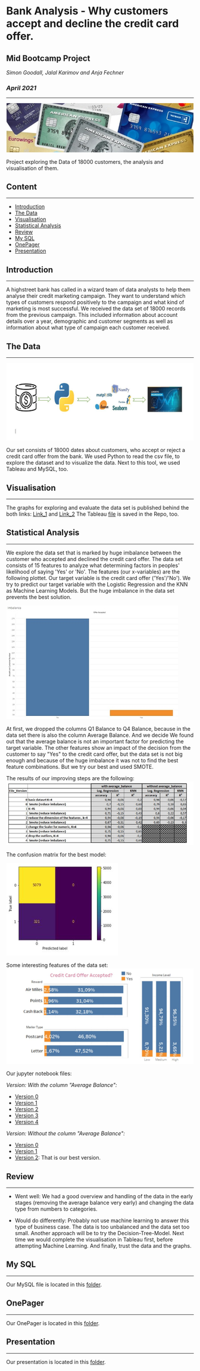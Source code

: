# Bank Analysis - Why customers accept and decline the credit card offer.
## Mid Bootcamp Project
*Simon Goodall, Jalal Karimov and Anja Fechner*

### *April 2021*
***
![creditcards](https://github.com/AnjaFechner/bellatrix-lestrange/blob/main/pictures/creditcards.jpg)

Project exploring the Data of 18000 customers, the analysis and visualisation of them.


## Content
***

- [Introduction](#introduction)
- [The Data](#the-data)
- [Visualisation](#visualisation)
- [Statistical Analysis](#statistical-analysis)
- [Review](#review)
- [My SQL](#my-sql)
- [OnePager](#onepager)
- [Presentation](#presentation)

## Introduction
***

A highstreet bank has called in a wizard team of data analysts to help them analyse their credit marketing campaign. 
They want to understand which types of customers respond positively to the campaign and what kind of marketing is most successful.
We received the data set of 18000 records from the previous campaign. This included information about account details over a year, 
demographic and customer segments as well as information about what type of campaign each customer received.


## The Data 
***
![tools](https://github.com/AnjaFechner/bellatrix-lestrange/blob/main/pictures/tools.jpg)

Our set consists of 18000 dates about customers, who accept or reject a credit card offer from the bank. 
We used Python to read the csv file, to explore the dataset and to visualize the data. Next to this tool, we used Tableau and MySQL, too.


## Visualisation
***

The graphs for exploring and evaluate the data set is published behind the both links: [Link_1](https://public.tableau.com/profile/anja.fechner#!/) and [Link_2](https://public.tableau.com/profile/simon7288#!/)
The Tableau [file](https://github.com/AnjaFechner/bellatrix-lestrange/tree/main/tableau) is saved in the Repo, too.


## Statistical Analysis 
***

We explore the data set that is marked by huge imbalance between the customer who accepted and declined the credit card offer.
The data set consists of 15 features to analyze what determining factors in peoples' likelihood of saying 'Yes' or 'No'.
The features (our x-variables) are the following plottet. Our target variable is the credit card offer ('Yes'/'No').
We try to predict our target variable with the Logistic Regression and the KNN as Machine Learning Models.
But the huge imbalance in the data set prevents the best solution. 

![imbalance](https://github.com/AnjaFechner/bellatrix-lestrange/blob/main/pictures/imbalance.JPG)

At first, we dropped the columns Q1 Balance to Q4 Balance, because in the data set there is also the column Average Balance. And we decide  We found out that the average balance is not an important factor for predicting the target variable. 
The other features show an impact of the decision from the customer to say "Yes" to the credit card offer, but the data set is not big enough and because of the huge imbalance it was not to find the best feature combinations.
But we try our best and used SMOTE. 

The results of our improving steps are the following:
![table_of_results](https://github.com/AnjaFechner/bellatrix-lestrange/blob/main/pictures/table_of_results.JPG)

The confusion matrix for the best model:


![Confusion%20matrix](https://github.com/AnjaFechner/bellatrix-lestrange/blob/main/pictures/Confusion%20matrix.JPG)

Some interesting features of the data set:
![interesting_features](https://github.com/AnjaFechner/bellatrix-lestrange/blob/main/pictures/interesting_features.JPG)

Our jupyter notebook files:

*Version: With the column "Average Balance":*

- [Version 0](https://github.com/AnjaFechner/bellatrix-lestrange/blob/main/jupyter_notebook/with_avg_balance__version_0.ipynb)
- [Version 1](https://github.com/AnjaFechner/bellatrix-lestrange/blob/main/jupyter_notebook/with_avg_balance__version_1.ipynb)
- [Version 2](https://github.com/AnjaFechner/bellatrix-lestrange/blob/main/jupyter_notebook/with_avg_balance__version_2.ipynb)
- [Version 3](https://github.com/AnjaFechner/bellatrix-lestrange/blob/main/jupyter_notebook/with_avg_balance__version_3.ipynb)
- [Version 4](https://github.com/AnjaFechner/bellatrix-lestrange/blob/main/jupyter_notebook/with_avg_balance__version_4.ipynb)


*Version: Without the column "Average Balance":*

- [Version 0](https://github.com/AnjaFechner/bellatrix-lestrange/blob/main/jupyter_notebook/without-balance-version_0.ipynb)
- [Version 1](https://github.com/AnjaFechner/bellatrix-lestrange/blob/main/jupyter_notebook/without-balance-version_1.ipynb)
- [Version 2](https://github.com/AnjaFechner/bellatrix-lestrange/blob/main/jupyter_notebook/without-balance-version_2.ipynb): That is our best version.


## Review
***

- Went well:
We had a good overview and handling of the data in the early stages (removing the average balance very early) and changing the data type from numbers to categories.

- Would do differently:
Probably not use machine learning to answer this type of business case. The data is too unbalanced and the data set too small. 
Another approach will be to try the Decision-Tree-Model. Next time we would complete the visualisation in Tableau first, before attempting Machine Learning. And finally, trust the data and the graphs.



## My SQL
***

Our MySQL file is located in this [folder](https://github.com/AnjaFechner/bellatrix-lestrange/tree/main/mysql).

## OnePager
***

Our OnePager is located in this [folder](https://github.com/AnjaFechner/bellatrix-lestrange/tree/main/onepager).


## Presentation
***

Our presentation is located in this [folder](https://github.com/AnjaFechner/bellatrix-lestrange/tree/main/presentation).